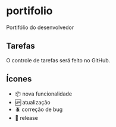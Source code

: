 # portifolio
Portifólio do desenvolvedor

## Tarefas

O controle de tarefas será feito no GitHub.

## Ícones

- :package: nova funcionalidade
- :up: atualização
- :beetle: correção de bug
- :checkered_flag: release